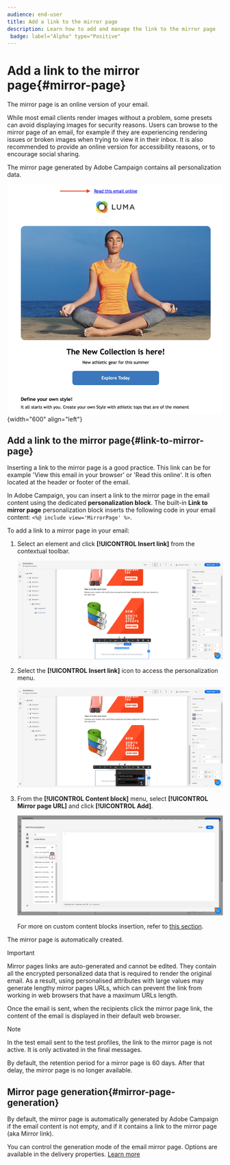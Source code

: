 ```yaml
---
audience: end-user
title: Add a link to the mirror page
description: Learn how to add and manage the link to the mirror page
 badge: label="Alpha" type="Positive"
---
```


# Add a link to the mirror page{#mirror-page}

The mirror page is an online version of your email.

While most email clients render images without a problem, some presets can avoid displaying images for security reasons. Users can browse to the mirror page of an email, for example if they are experiencing rendering issues or broken images when trying to view it in their inbox. It is also recommended to provide an online version for accessibility reasons, or to encourage social sharing.

The mirror page generated by Adobe Campaign contains all personalization data.

![mirror link sample](assets/mirror-page-link.png){width="600" align="left"}

## Add a link to the mirror page{#link-to-mirror-page}

Inserting a link to the mirror page is a good practice. This link can be for example 'View this email in your browser' or 'Read this online'. It is often located at the header or footer of the email. 

In Adobe Campaign, you can insert a link to the mirror page in the email content using the dedicated **personalization block**. The built-in **Link to mirror page** personalization block inserts the following code in your email content: `<%@ include view='MirrorPage' %>`.

To add a link to a mirror page in your email:

1. Select an element and click **[!UICONTROL Insert link]** from the contextual toolbar.

    ![](assets/message-tracking-mirror-page.png)

1. Select the **[!UICONTROL Insert link]** icon to access the personalization menu.

    ![](assets/message-tracking-mirror-page_2.png)

1. From the **[!UICONTROL Content block]** menu, select **[!UICONTROL Mirror page URL]** and click **[!UICONTROL Add]**.

    ![](assets/message-tracking-mirror-page_3.png)

    For more on custom content blocks insertion, refer to [this section](../personalization/personalize.md#personalize-emails).

The mirror page is automatically created.

>[!IMPORTANT]
>
>Mirror pages links are auto-generated and cannot be edited. They contain all the encrypted personalized data that is required to render the original email. As a result, using personalised attributes with large values may generate lengthy mirror pages URLs, which can prevent the link from working in web browsers that have a maximum URLs length.

Once the email is sent, when the recipients click the mirror page link, the content of the email is displayed in their default web browser.

>[!NOTE]
>
>In the test email sent to the test profiles, the link to the mirror page is not active. It is only activated in the final messages.

By default, the retention period for a mirror page is 60 days. After that delay, the mirror page is no longer available.


## Mirror page generation{#mirror-page-generation}

By default, the mirror page is automatically generated by Adobe Campaign if the email content is not empty, and if it contains a link to the mirror page (aka Mirror link).

You can control the generation mode of the email mirror page. Options are available in the delivery properties. [Learn more](../advanced-settings/delivery-settings.md#mirror)
